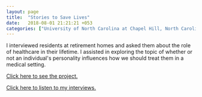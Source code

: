 ```yaml
---
layout: page
title:  "Stories to Save Lives"
date:   2018-08-01 21:21:21 +053
categories: ["University of North Carolina at Chapel Hill, North Carolina"]
---
```


I interviewed residents at retirement homes and asked them about the role of healthcare in their lifetime. I assisted in exploring the topic of whether or not an individual's personality influences how we should treat them in a medical setting.

[Click here to see the project.](http://storiestosavelives.web.unc.edu/)

[Click here to listen to my interviews.](https://dc.lib.unc.edu/cdm/search/collection/sohp/searchterm/Chadwick%20Dunefsky/field/publis/mode/all/conn/and/order/creato!date!title/ad/asc/cosuppress/1)
